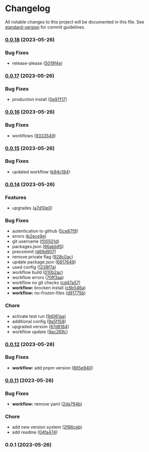 # Changelog

All notable changes to this project will be documented in this file. See [standard-version](https://github.com/conventional-changelog/standard-version) for commit guidelines.

### [0.0.18](https://github.com/mokkapps/changelog-generator-demo/compare/v0.0.17...v0.0.18) (2023-05-26)


### Bug Fixes

* release-please ([5019f4e](https://github.com/mokkapps/changelog-generator-demo/commits/5019f4e5a88b80582c2c79e2633497b965d190f0))

### [0.0.17](https://github.com/mokkapps/changelog-generator-demo/compare/v0.0.16...v0.0.17) (2023-05-26)


### Bug Fixes

* production install ([0e97f17](https://github.com/mokkapps/changelog-generator-demo/commits/0e97f174760ef3bdb353f29a70c945a662b62417))

### [0.0.16](https://github.com/mokkapps/changelog-generator-demo/compare/v0.0.15...v0.0.16) (2023-05-26)


### Bug Fixes

* workflows ([9333549](https://github.com/mokkapps/changelog-generator-demo/commits/933354963e76373fc740a00a3de8e939647b6d24))

### [0.0.15](https://github.com/mokkapps/changelog-generator-demo/compare/v0.0.14...v0.0.15) (2023-05-26)


### Bug Fixes

* updated workflow ([b94c184](https://github.com/mokkapps/changelog-generator-demo/commits/b94c18457c3bcc9909cbd43c32cec84c9c2cccf4))

### [0.0.14](https://github.com/mokkapps/changelog-generator-demo/compare/v0.0.12...v0.0.14) (2023-05-26)


### Features

* upgrades ([a7d10e0](https://github.com/mokkapps/changelog-generator-demo/commits/a7d10e0b65b8b9bd48fa20e46899d72e2c93efe0))


### Bug Fixes

* autentication to github ([5ce87f9](https://github.com/mokkapps/changelog-generator-demo/commits/5ce87f9afdb833bec11caf3ae0e70eaaf8f6958f))
* errors ([b2ece9e](https://github.com/mokkapps/changelog-generator-demo/commits/b2ece9e487bff0508fec3f24b4df4549ba15868c))
* git username ([f00501d](https://github.com/mokkapps/changelog-generator-demo/commits/f00501d6fd1958276fff7eb53ec9f1adfe04069b))
* packages.json ([96abb95](https://github.com/mokkapps/changelog-generator-demo/commits/96abb9573081a24a3ea4e7f2ca207828facfeec4))
* precommit ([d69d907](https://github.com/mokkapps/changelog-generator-demo/commits/d69d9076219a86e2269e6c5b8aa16186fd96344c))
* remove private flag ([928c0ac](https://github.com/mokkapps/changelog-generator-demo/commits/928c0ac8824b14f2a39bec80dabfe9086128fbfd))
* update package.json ([6817649](https://github.com/mokkapps/changelog-generator-demo/commits/6817649ae16fe1c95bf294fb86bc2be7ad7ab3ef))
* used config ([1238f7a](https://github.com/mokkapps/changelog-generator-demo/commits/1238f7a946b6ace8c248fc2133d9d8a19b5ef902))
* workflow build ([010b2ac](https://github.com/mokkapps/changelog-generator-demo/commits/010b2ac0837d90fc3231bb2ae3772bb496bb26bd))
* workflow errors ([70ff3aa](https://github.com/mokkapps/changelog-generator-demo/commits/70ff3aa189675eb554deafc3bc9d12f6df3418d3))
* workflow no git checks ([cd47a57](https://github.com/mokkapps/changelog-generator-demo/commits/cd47a57c117e78d64602706b950cc168de378f24))
* **workflow:** brocken install ([c6b546a](https://github.com/mokkapps/changelog-generator-demo/commits/c6b546a016ff77435289246c5afcf0ab1ae9dcb3))
* **workflow:** no-frozen-files ([d91775b](https://github.com/mokkapps/changelog-generator-demo/commits/d91775b38ea4642d5ebd92f4f7f7f4a8cb8ec907))


### Chore

* activate test run ([9d061aa](https://github.com/mokkapps/changelog-generator-demo/commits/9d061aa1066daa16dd43c2ab6f02b527487ac635))
* additional config ([9a5f158](https://github.com/mokkapps/changelog-generator-demo/commits/9a5f1589ee3161163e6023660fe79df8d55388b8))
* upgraded version ([87d8164](https://github.com/mokkapps/changelog-generator-demo/commits/87d8164a54fdade9cba365f8030f3fdc35be7e02))
* workflow update ([9ac269c](https://github.com/mokkapps/changelog-generator-demo/commits/9ac269cc690ec081bd06a35eac787cc84553cc73))

### [0.0.12](https://github.com/mokkapps/changelog-generator-demo/compare/v0.0.11...v0.0.12) (2023-05-26)


### Bug Fixes

* **workflow:** add pnpm version ([865e940](https://github.com/mokkapps/changelog-generator-demo/commits/865e9407c00fc6087f5bd79b7b02f8d7bf3a6640))

### [0.0.11](https://github.com/mokkapps/changelog-generator-demo/compare/v0.0.1...v0.0.11) (2023-05-26)


### Bug Fixes

* **workflow:** remove yaml ([2de794b](https://github.com/mokkapps/changelog-generator-demo/commits/2de794bedfbfe242a43668d730b5e429c1880865))


### Chore

* add new version system ([2f86ceb](https://github.com/mokkapps/changelog-generator-demo/commits/2f86cebc837d4da5fdfcdb05e73f2444f5eb114b))
* add readme ([04fa474](https://github.com/mokkapps/changelog-generator-demo/commits/04fa47421a66ce48228829583b21759cb74d9513))

### 0.0.1 (2023-05-26)

